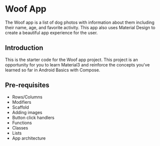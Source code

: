 Woof App
==================================

The Woof app is a list of dog photos with information about them 
including their name, age, and favorite activity. This app also uses 
Material Design to create a beautiful app experience for the user.

Introduction
------------

This is the starter code for the Woof app project. 
This project is an opportunity for you to learn Material3 and reinforce 
the concepts you've learned so far in Android Basics with Compose.

Pre-requisites
--------------

- Rows/Columns
- Modifiers
- Scaffold
- Adding images
- Button click handlers
- Functions
- Classes
- Lists
- App architecture